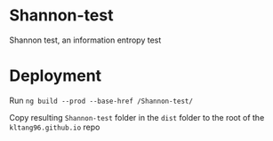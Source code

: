 # Shannon-test
Shannon test, an information entropy test

# Deployment

Run `ng build --prod --base-href /Shannon-test/`

Copy resulting `Shannon-test` folder in the `dist` folder to the root of the `kltang96.github.io` repo
